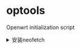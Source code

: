 # optools
Openwrt initialization script

<details>
  <summary>安装neofetch</summary>
  
> 更新wegt的ssl支持
``` 
opkg update
opkg install libustream-openssl ca-bundle ca-certificates
opkg install wget --force-reinstall
```
> 安装：
```shell
wget https://raw.githubusercontent.com/zf1976/optools/main/neofetch.sh && sh neofetch -i
```
</details>
